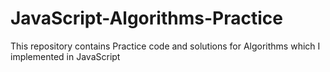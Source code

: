 # JavaScript-Algorithms-Practice
This repository contains Practice code and solutions for Algorithms which I implemented in JavaScript
